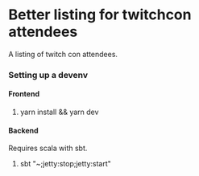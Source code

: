 # Better listing for twitchcon attendees

A listing of twitch con attendees.

### Setting up a devenv

#### Frontend

1. yarn install && yarn dev

#### Backend

Requires scala with sbt.

1. sbt "~;jetty:stop;jetty:start"